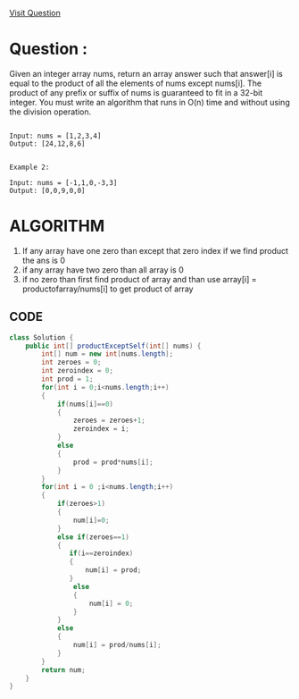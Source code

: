 [Visit Question](https://leetcode.com/problems/product-of-array-except-self/)


# Question :


 Given an integer array nums, return an array answer such that answer[i] is equal to the product of all the elements of nums except nums[i].
 The product of any prefix or suffix of nums is guaranteed to fit in a 32-bit integer.
 You must write an algorithm that runs in O(n) time and without using the division operation.



``` Example 1:

Input: nums = [1,2,3,4]
Output: [24,12,8,6]


Example 2:

Input: nums = [-1,1,0,-3,3]
Output: [0,0,9,0,0]

```




# ALGORITHM 
1. If any array have one zero than except that zero index if we find product the ans is 0
2. if any array have two zero than all array is 0
3. if no zero than first find product of array and than use array[i] = productofarray/nums[i]  to get product of array




## CODE 

```java
class Solution {
    public int[] productExceptSelf(int[] nums) {
        int[] num = new int[nums.length];
        int zeroes = 0;
        int zeroindex = 0;
        int prod = 1;
        for(int i = 0;i<nums.length;i++)
        {
            if(nums[i]==0)
            {
                zeroes = zeroes+1;
                zeroindex = i;               
            }
            else
            {
                prod = prod*nums[i];
            }
        }
        for(int i = 0 ;i<nums.length;i++)
        {
            if(zeroes>1)
            {
                num[i]=0;
            }
            else if(zeroes==1)
            {
               if(i==zeroindex)
               {
                   num[i] = prod;
               }
                else
                {
                    num[i] = 0;
                }
            }
            else
            {
                num[i] = prod/nums[i];
            }
        }
        return num;
    }
}
```





